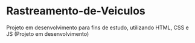 # Rastreamento-de-Veiculos
Projeto em desenvolvimento para fins de estudo, utilizando HTML, CSS e JS 
(Projeto em desenvolvimento)
